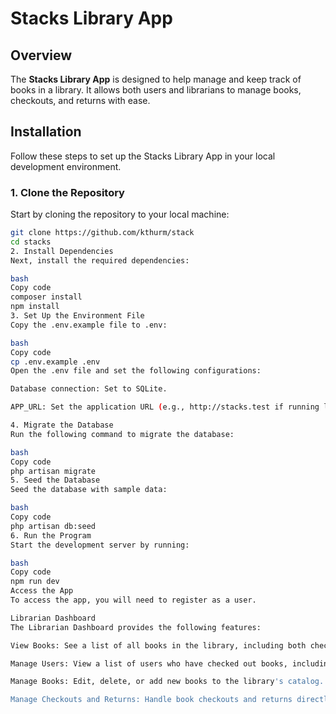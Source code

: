# Stacks Library App

## Overview

The **Stacks Library App** is designed to help manage and keep track of books in a library. It allows both users and librarians to manage books, checkouts, and returns with ease.

## Installation

Follow these steps to set up the Stacks Library App in your local development environment.

### 1. Clone the Repository

Start by cloning the repository to your local machine:

```bash
git clone https://github.com/kthurm/stack
cd stacks
2. Install Dependencies
Next, install the required dependencies:

bash
Copy code
composer install
npm install
3. Set Up the Environment File
Copy the .env.example file to .env:

bash
Copy code
cp .env.example .env
Open the .env file and set the following configurations:

Database connection: Set to SQLite.

APP_URL: Set the application URL (e.g., http://stacks.test if running locally).

4. Migrate the Database
Run the following command to migrate the database:

bash
Copy code
php artisan migrate
5. Seed the Database
Seed the database with sample data:

bash
Copy code
php artisan db:seed
6. Run the Program
Start the development server by running:

bash
Copy code
npm run dev
Access the App
To access the app, you will need to register as a user.

Librarian Dashboard
The Librarian Dashboard provides the following features:

View Books: See a list of all books in the library, including both checked-out and available books.

Manage Users: View a list of users who have checked out books, including the book details and due dates.

Manage Books: Edit, delete, or add new books to the library's catalog.

Manage Checkouts and Returns: Handle book checkouts and returns directly from the dashboard.


```
